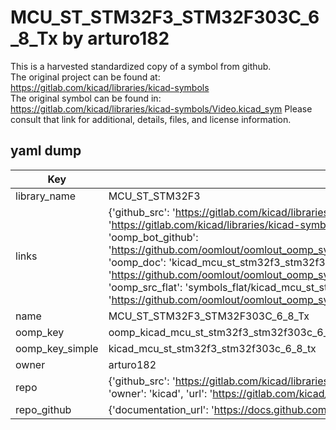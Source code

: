 # MCU_ST_STM32F3_STM32F303C_6_8_Tx by arturo182  
This is a harvested standardized copy of a symbol from github.  
The original project can be found at:  
https://gitlab.com/kicad/libraries/kicad-symbols  
The original symbol can be found in:
https://gitlab.com/kicad/libraries/kicad-symbols/Video.kicad_sym
Please consult that link for additional, details, files, and license information.  
## yaml dump  
| Key | Value |  
| --- | --- |  
| library_name | MCU_ST_STM32F3 |  
| links | {'github_src': 'https://gitlab.com/kicad/libraries/kicad-symbols/Video.kicad_sym', 'github_src_repo': 'https://gitlab.com/kicad/libraries/kicad-symbols', 'oomp_bot': 'kicad_mcu_st_stm32f3_stm32f303c_6_8_tx/working', 'oomp_bot_github': 'https://github.com/oomlout/oomlout_oomp_symbol_bot/tree/main/kicad_mcu_st_stm32f3_stm32f303c_6_8_tx/working', 'oomp_doc': 'kicad_mcu_st_stm32f3_stm32f303c_6_8_tx/working', 'oomp_doc_github': 'https://github.com/oomlout/oomlout_oomp_symbol_doc/tree/main/kicad_mcu_st_stm32f3_stm32f303c_6_8_tx/working', 'oomp_src_flat': 'symbols_flat/kicad_mcu_st_stm32f3_stm32f303c_6_8_tx/working', 'oomp_src_flat_github': 'https://github.com/oomlout/oomlout_oomp_symbol_src/tree/main/kicad_mcu_st_stm32f3_stm32f303c_6_8_tx/working'} |  
| name | MCU_ST_STM32F3_STM32F303C_6_8_Tx |  
| oomp_key | oomp_kicad_mcu_st_stm32f3_stm32f303c_6_8_tx |  
| oomp_key_simple | kicad_mcu_st_stm32f3_stm32f303c_6_8_tx |  
| owner | arturo182 |  
| repo | {'github_src': 'https://gitlab.com/kicad/libraries/kicad-symbols/Video.kicad_sym', 'name': 'libraries/kicad-symbols', 'owner': 'kicad', 'url': 'https://gitlab.com/kicad/libraries/kicad-symbols'} |  
| repo_github | {'documentation_url': 'https://docs.github.com/rest/repos/repos#get-a-repository', 'message': 'Not Found'} |  

